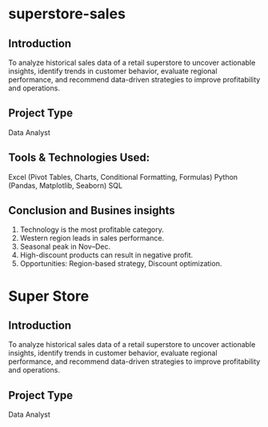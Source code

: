 # superstore-sales

## Introduction
To analyze historical sales data of a retail superstore to uncover actionable insights, identify trends in customer behavior, evaluate regional performance, and recommend data-driven strategies to improve profitability and operations.

## Project Type
Data Analyst

## Tools & Technologies Used:
Excel (Pivot Tables, Charts, Conditional Formatting, Formulas)
Python (Pandas, Matplotlib, Seaborn)
SQL

## Conclusion and Busines insights
1. Technology is the most profitable category.
2. Western region leads in sales performance.
3. Seasonal peak in Nov–Dec.
4. High-discount products can result in negative profit.
5. Opportunities: Region-based strategy, Discount optimization.




# Super Store

## Introduction
To analyze historical sales data of a retail superstore to uncover actionable insights, identify trends in customer behavior, evaluate regional performance, and recommend data-driven strategies to improve profitability and operations.

## Project Type
Data Analyst


